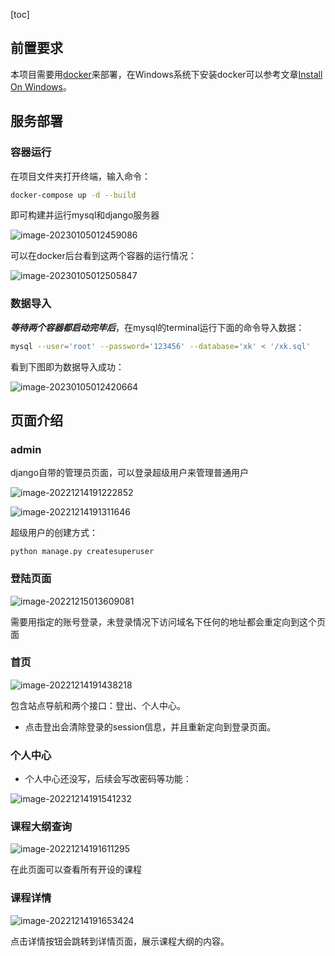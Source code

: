[toc]

## 前置要求

本项目需要用[docker](https://www.docker.com/)来部署，在Windows系统下安装docker可以参考文章[Install On Windows](https://docs.docker.com/desktop/install/windows-install/)。

## 服务部署

### 容器运行

在项目文件夹打开终端，输入命令：

```sh
docker-compose up -d --build
```

即可构建并运行mysql和django服务器

![image-20230105012459086](assets/image-20230105012459086.png)

可以在docker后台看到这两个容器的运行情况：

![image-20230105012505847](assets/image-20230105012505847.png)

### 数据导入

***等待两个容器都启动完毕后***，在mysql的terminal运行下面的命令导入数据：

```sh
mysql --user='root' --password='123456' --database='xk' < '/xk.sql'
```

看到下图即为数据导入成功：

![image-20230105012420664](assets/image-20230105012420664.png)

## 页面介绍

### admin

django自带的管理员页面，可以登录超级用户来管理普通用户

![image-20221214191222852](assets/image-20221214191222852.png)

![image-20221214191311646](assets/image-20221214191311646.png)

超级用户的创建方式：

```
python manage.py createsuperuser
```



### 登陆页面

![image-20221215013609081](assets/image-20221215013609081.png)

需要用指定的账号登录，未登录情况下访问域名下任何的地址都会重定向到这个页面

### 首页

![image-20221214191438218](assets/image-20221214191438218.png)

包含站点导航和两个接口：登出、个人中心。

- 点击登出会清除登录的session信息，并且重新定向到登录页面。

### 个人中心

- 个人中心还没写，后续会写改密码等功能：

![image-20221214191541232](assets/image-20221214191541232.png)

### 课程大纲查询

![image-20221214191611295](assets/image-20221214191611295.png)

在此页面可以查看所有开设的课程

### 课程详情

![image-20221214191653424](assets/image-20221214191653424.png)

点击详情按钮会跳转到详情页面，展示课程大纲的内容。